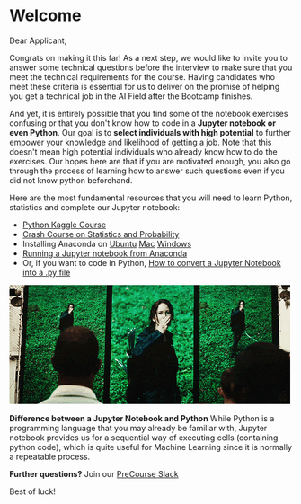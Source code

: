 # Welcome

Dear Applicant,

Congrats on making it this far! As a next step,  we would like to invite you to answer some technical questions before the interview to make sure that you meet the technical requirements for the course. Having candidates who meet these criteria is essential for us to deliver on the promise of helping you get a technical job in the AI Field after the Bootcamp finishes.

And yet, it is entirely possible that you find some of the notebook exercises confusing or that you don't know how to code in a **Jupyter notebook or even Python**. Our goal is to **select individuals with high potential** to further empower your knowledge and likelihood of getting a job. Note that this doesn't mean high potential individuals who already know how to do the exercises. Our hopes here are that if you are motivated enough, you also go through the process of learning how to answer such questions even if you did not know python beforehand. 

Here are the most fundamental resources that you will need to learn Python, statistics and complete our Jupyter notebook:
- [Python Kaggle Course](https://www.kaggle.com/learn/python)
- [Crash Course on Statistics and Probability](https://www.youtube.com/watch?v=OyddY7DlV58)
- Installing Anaconda on [Ubuntu](https://www.digitalocean.com/community/tutorials/how-to-install-anaconda-on-ubuntu-18-04-quickstart) [Mac](https://docs.anaconda.com/anaconda/install/mac-os/) [Windows](https://problemsolvingwithpython.com/01-Orientation/01.03-Installing-Anaconda-on-Windows/)
- [Running a Jupyter notebook from Anaconda](https://jupyter-notebook-beginner-guide.readthedocs.io/en/latest/execute.html)
- Or, if you want to code in Python, [How to convert a Jupyter Notebook into a .py file](https://stackoverflow.com/questions/37797709/convert-json-ipython-notebook-ipynb-to-py-file)

![](hunger.gif)

**Difference between a Jupyter Notebook and Python**
While Python is a programming language that you may already be familiar with, Jupyter notebook provides us for a sequential way of executing cells (containing python code), which is quite useful for Machine Learning since it is normally a repeatable process.

**Further questions?**
Join our [PreCourse Slack](https://join.slack.com/t/akademyai-precourse/shared_invite/enQtNzI3NzYxNzEwNDY3LTM0NzJmOGJmZDk3M2M0MTYxZTM1MGEzOWEyNzQxMjYxYzAyMzIxOGU4YWM5MDFiNTg2ODZjYzU2MmY1MThlMDg)

Best of luck!
